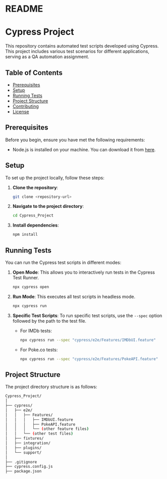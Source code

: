 # README #

# Cypress Project

This repository contains automated test scripts developed using Cypress. This project includes various test scenarios for different applications, serving as a QA automation assignment.

## Table of Contents

- [Prerequisites](#prerequisites)
- [Setup](#setup)
- [Running Tests](#running-tests)
- [Project Structure](#project-structure)
- [Contributing](#contributing)
- [License](#license)

## Prerequisites

Before you begin, ensure you have met the following requirements:
- Node.js is installed on your machine. You can download it from [here](https://nodejs.org/).

## Setup

To set up the project locally, follow these steps:

1. **Clone the repository**:
    ```sh
    git clone <repository-url>
    ```

2. **Navigate to the project directory**:
    ```sh
    cd Cypress_Project
    ```

3. **Install dependencies**:
    ```sh
    npm install
    ```

## Running Tests

You can run the Cypress test scripts in different modes:

1. **Open Mode**: This allows you to interactively run tests in the Cypress Test Runner.
    ```sh
    npx cypress open
    ```

2. **Run Mode**: This executes all test scripts in headless mode.
    ```sh
    npx cypress run
    ```

3. **Specific Test Scripts**: To run specific test scripts, use the `--spec` option followed by the path to the test file.
    - For IMDb tests:
      ```sh
      npx cypress run --spec "cypress/e2e/Features/IMDbUI.feature"
      ```
    - For Poke.co tests:
      ```sh
      npx cypress run --spec "cypress/e2e/Features/PokeAPI.feature"
      ```

## Project Structure

The project directory structure is as follows:
```sh
Cypress_Project/
│
├── cypress/
│   ├── e2e/
│   │   ├── Features/
│   │   │   ├── IMDbUI.feature
│   │   │   ├── PokeAPI.feature
│   │   │   └── (other feature files)
│   │   └── (other test files)
│   ├── fixtures/
│   ├── integration/
│   ├── plugins/
│   └── support/
│
├── .gitignore
├── cypress.config.js
├── package.json

